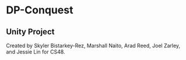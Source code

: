 # DP-Conquest

## Unity Project
Created by Skyler Bistarkey-Rez, Marshall Naito, Arad Reed, Joel Zarley, and Jessie Lin for CS48. 
